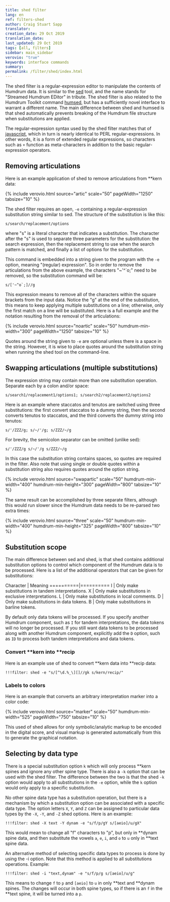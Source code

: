 ```yaml
---
title: shed filter
lang: en
ref: filters-shed
author: Craig Stuart Sapp
translator: 
creation_date: 29 Oct 2019
translation_date: 
last_updated: 29 Oct 2019
tags: [all, filters]
sidebar: main_sidebar
verovio: "true"
keywords: interface commands 
summary: 
permalink: /filter/shed/index.html
---
```


The shed filter is a regular-expression editor to manipulate the
contents of Humdrum data.  It is similar to the <a target="_blank"
href="https://en.wikipedia.org/wiki/Sed">sed</a> tool, and the name
stands for "Streamed Humdrum EDitor" in tribute.  The shed filter
is also related to the Humdrum Toolkit command <a target="_blank"
href="https://www.humdrum.org/man/humsed">humsed</a>, but has a
sufficiently novel interface to warrant a different name.  The main
difference between shed and humsed is that shed automatically
prevents breaking of the Humdrum file structure when substitutions
are applied.

The regular-expression syntax used by the shed filter matches that
of <a target="_blank"
href="https://developer.mozilla.org/en-US/docs/Web/JavaScript/Guide/Regular_Expressions">javascript</a>,
which in turn is nearly identical to PERL regular-expressions.  In
other words, it is a form of extended regular expressions, so
characters such as `+` function as meta-characters in addition to
the basic regular-expression operators.

## Removing articulations ##

Here is an example application of shed to remove articulations from \*\*kern data:

{% include verovio.html
	source="artic"
	scale="50"
	pageWidth="1250"
	tabsize="10"
%}
<script type="application/x-humdrum" id="artic">
**kern
*M4/4
=1
4c'
4d~
4e'~
4f^
=2
4g^^
4ao
4b`
4cc;
==
*-
</script>

The shed filter requires an open, `-e` containing a 
regular-expression substitution string similar to sed.  The structure of
the substitution is like this:

```
s/search/replacement/options
```

where "s" is a literal character that indicates a substitution.  The
character after the "s" is used to separate three parameters for the
substitution: the search expression, then the replacement string to
use when the search pattern is matched, and finally a list of options
for the substitution.

This command is embedded into a string given to the program with the 
`-e` option, meaning "(regular) expression".  So in order to remove
the articulations from the above example, the characters "~'^`o;"
need to be removed, so the substitution command will be:

```
s/['~^o`;]//g
```

This expression means to remove all of the characters within the
square brackets from the input data.  Notice the "g" at the end of
the substitution, this means to keep applying multiple substitutions
on a line; otherwise, only the first match on a line will be
substituted.  Here is a full example and the notation resulting from
the removal of the articulations:

{% include verovio.html
	source="noartic"
	scale="50"
	humdrum-min-width="300"
	pageWidth="1250"
	tabsize="10"
%}

<script type="application/x-humdrum" id="noartic">
!!!filter: shed -e "s/['~^o`;]//g"
**kern
*M4/4
=1
4c'
4d~
4e'~
4f^
=2
4g^^
4ao
4b`
4cc;
==
*-
</script>

Quotes around the string given to `-e` are optional unless there
is a space in the string.  However, it is wise to place quotes
around the substitution string when running the shed tool on the
command-line.


## Swapping articulations (multiple substitutions) ##

The expression string may contain more than one substitution operation. 
Separate each by a colon and/or space:

```
s/search1/replacement1/options1; s/search2/replacement2/options2
```

Here is an example where staccatos and tenutos are switched using three
substitutions: the first convert staccatos to a dummy string, then the
second converts tenutos to staccatos, and the third converts the
dummy string into tenutos:

```
s/'/ZZZ/g; s/~/'/g; s/ZZZ/~/g
```

For brevity, the semicolon separator can be omitted (unlike sed):

```
s/'/ZZZ/g s/~/'/g s/ZZZ/~/g
```

In this case the substitution string contains spaces, so quotes are
required in the filter.  Also note that using single or double
quotes within a substitution string also requires quotes around the
option string.

{% include verovio.html
	source="swapartic"
	scale="50"
	humdrum-min-width="400"
	humdrum-min-height="300"
	pageWidth="800"
	tabsize="10"
%}

<script type="application/x-humdrum" id="swapartic">
!!!filter: shed -e "s/'/ZZZ/g s/~/'/g s/ZZZ/~/g'
**kern
*M4/4
=1
4c'
4d'
4e'
4f'
=2
4g~
4a~
4b~
4cc~
==
*-
</script>

The same result can be accomplished by three separate filters, although
this would run slower since the Humdrum data needs to be re-parsed two
extra times:

{% include verovio.html
	source="three"
	scale="50"
	humdrum-min-width="400"
	humdrum-min-height="325"
	pageWidth="800"
	tabsize="10"
%}

<script type="application/x-humdrum" id="three">
!!!filter: shed -e "s/'/ZZZ/g"
!!!filter: shed -e "s/~/'/g"
!!!filter: shed -e "s/ZZZ/~/g"
**kern
*M4/4
=1
4c'
4d'
4e'
4f'
=2
4g~
4a~
4b~
4cc~
==
*-
</script>






## Substitution scope ##

The main difference between sed and shed, is that shed contains additional
substitution options to control which component of the Humdrum data is
to be processed.  Here is a list of the additional operators that can be
given for substitutions:


Character | Meaning
==========|==========
I         | Only make substitutions in tandem interpretations.
X         | Only make substitutions in exclusive interpretations.
L         | Only make substitutions in local comments.
D         | Only make substitutions in data tokens.
B         | Only make substitutions in barline tokens.

By default only data tokens will be processed.  If you specify
another Humdrum component, such as `I` for tandem interpretations,
the data tokens will no longer be processed.  If you still want
data tokens to be processed along with another Humdrum component,
explicitly add the `D` option, such as `ID` to process both tandem
interpretations and data tokens.


### Convert **kern into **recip ###

Here is an example use of shed to convert \*\*kern data into
\*\*recip data:

```
!!!filter: shed -e "s/[^\d.%_\][]//gk s/kern/recip/"
```

### Labels to colors ###

Here is an example that converts an arbitrary interpretation
marker into a color code:


{% include verovio.html
	source="marker"
	scale="50"
	humdrum-min-width="525"
	pageWidth="750"
	tabsize="10"
%}
<script type="application/x-humdrum" id="marker">
!!!filter: shed -e "s/up/color:red/I s/down/color:dodgerblue/I"
**kern	**kern
*M4/4	*M4/4
=1	=1
*up	*down
4c	4cc
4d	4b
4e	4a
4f	4g
=2	=2
4g	4f
4a	4e
4b	4d
4cc	4c
=3	=3
*down	*up
4b	4d
4a	4e
4g	4f
4f	4g
=4	=4
4e	4a
4d	4b
2c;	2cc;
==	==
*-	*-
</script>

This used of shed allows for only symbolic/analytic markup to be
encoded in the digital score, and visual markup is generated
automatically from this to generate the graphical notation.


## Selecting by data type  ##

There is a special substitution option `k` which will only process \*\*kern
spines and ignore any other spine type.  There is also a `-k` option that
can be used with the shed filter.  The difference between the two is that the
shed `-k` option would apply to all substitutions in the `-e` option, while the
`k` option would only apply to a specific substitution.

No other spine data type has a substitution operation, but there is a mechanism
by which a substitution option can be associated with a specific data type.  The
option letters `X`, `Y`, and `Z` can be assigned to particular data types by the
`-X`, `-Y`, and `-Z` shed options.  Here is an example:

```
!!!filter: shed -X text -Y dynam -e "s/f/p/gY s/[aeio]/u/gX"
```

This would mean to change all "f" characters to "p", but only in \*\*dynam
spine data, and then substitute the vowels `a`, `e`, `i`, and `o` to `u` only
in \*\*text spine data.

An alternative method of selecting specific data types to process is done by
using the -i option.  Note that this method is applied to all substitutions
operations.  Example:

```
!!!filter: shed -i "text,dynam" -e "s/f/p/g s/[aeio]/u/g"
```

This means to change `f` to `p` and `[aeio]` to `u` in only
\*\*text and \*\*dynam spines.  The changes will occur in both
spine types, so if there is an `f` in the \*\*text spine, it will
be turned into a `p`.



